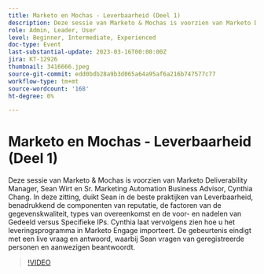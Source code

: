 ```yaml
---
title: Marketo en Mochas - Leverbaarheid (Deel 1)
description: Deze sessie van Marketo & Mochas is voorzien van Marketo Deliverability Manager, Sean Wirt en Sr. Marketing Automation Business Advisor, Cynthia Chang. In deze zitting, duikt Sean in de beste praktijken van Leverbaarheid, benadrukkend de componenten van reputatie, de factoren van de gegevenskwaliteit, types van overeenkomst en de voor- en nadelen van Gedeeld versus Specifieke IPs. Cynthia laat vervolgens zien hoe u het leveringsprogramma in Marketo Engage importeert. De gebeurtenis eindigt met een live vraag en antwoord, waarbij Sean vragen van geregistreerde personen en aanwezigen beantwoordt.
role: Admin, Leader, User
level: Beginner, Intermediate, Experienced
doc-type: Event
last-substantial-update: 2023-03-16T00:00:00Z
jira: KT-12926
thumbnail: 3416666.jpeg
source-git-commit: edd0bdb28a9b3d065a64a95af6a216b747577c77
workflow-type: tm+mt
source-wordcount: '168'
ht-degree: 0%

---
```


# Marketo en Mochas - Leverbaarheid (Deel 1)

Deze sessie van Marketo &amp; Mochas is voorzien van Marketo Deliverability Manager, Sean Wirt en Sr. Marketing Automation Business Advisor, Cynthia Chang. In deze zitting, duikt Sean in de beste praktijken van Leverbaarheid, benadrukkend de componenten van reputatie, de factoren van de gegevenskwaliteit, types van overeenkomst en de voor- en nadelen van Gedeeld versus Specifieke IPs. Cynthia laat vervolgens zien hoe u het leveringsprogramma in Marketo Engage importeert. De gebeurtenis eindigt met een live vraag en antwoord, waarbij Sean vragen van geregistreerde personen en aanwezigen beantwoordt.

>[!VIDEO](https://video.tv.adobe.com/v/3416666/?quality=12&learn=on)
